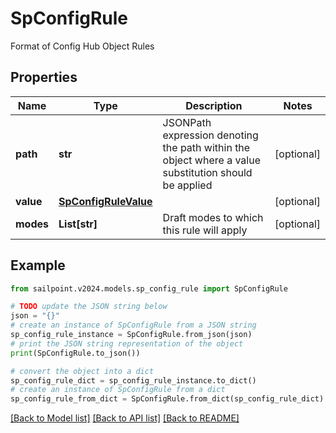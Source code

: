 # SpConfigRule

Format of Config Hub Object Rules

## Properties

Name | Type | Description | Notes
------------ | ------------- | ------------- | -------------
**path** | **str** | JSONPath expression denoting the path within the object where a value substitution should be applied | [optional] 
**value** | [**SpConfigRuleValue**](SpConfigRuleValue.md) |  | [optional] 
**modes** | **List[str]** | Draft modes to which this rule will apply | [optional] 

## Example

```python
from sailpoint.v2024.models.sp_config_rule import SpConfigRule

# TODO update the JSON string below
json = "{}"
# create an instance of SpConfigRule from a JSON string
sp_config_rule_instance = SpConfigRule.from_json(json)
# print the JSON string representation of the object
print(SpConfigRule.to_json())

# convert the object into a dict
sp_config_rule_dict = sp_config_rule_instance.to_dict()
# create an instance of SpConfigRule from a dict
sp_config_rule_from_dict = SpConfigRule.from_dict(sp_config_rule_dict)
```
[[Back to Model list]](../README.md#documentation-for-models) [[Back to API list]](../README.md#documentation-for-api-endpoints) [[Back to README]](../README.md)


